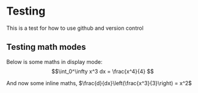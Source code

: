 # Testing

This is a test for how to use github and version control

## Testing math modes

Below is some maths in display mode:
$$\int_0^\infty x^3 dx  = \frac{x^4}{4} $$

And now some inline maths, $`\frac{d}{dx}\left(\frac{x^3}{3}\right) = x^2`$
